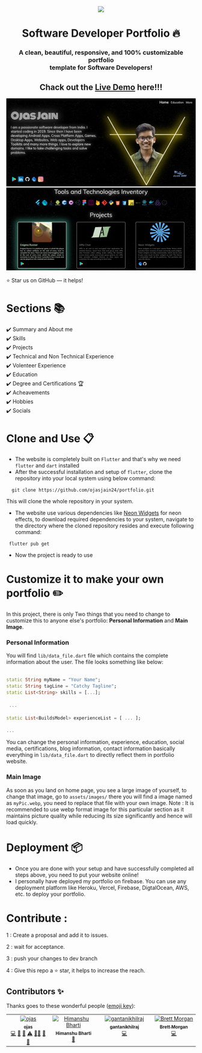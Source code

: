 <p align="center"> 
    <img src="https://github.com/ojasjain24/portfolio/blob/master/assets/images/neon_widgets_logo.png" align="center" height="150"></img>
</p>

<h1 align="center"> Software Developer Portfolio 🔥 </h1> 
<h3 align="center"> A clean, beautiful, responsive, and 100% customizable portfolio <br /> template for Software Developers! </h3>

<h2 align="center">Chack out the <a href="https://ojas-jain.web.app/#/">Live Demo</a> here!!!</h2>


<p align="center"> 
    <a href="https://ojas-jain.web.app" target="_blank">
    <img src="https://github.com/ojasjain24/portfolio/blob/master/Demo/Screenshot%202023-04-03%20013945.jpg"></img>
  </a>
  <a href="https://ojas-jain.web.app" target="_blank">
    <img src="https://github.com/ojasjain24/portfolio/blob/master/Demo/Ojas%20Jain%20-%20Google%20Chrome%2003-04-2023%2001_40_34%20(2).png"></img>
  </a>
</p>

:star: Star us on GitHub — it helps!

# Sections 📚

✔️ Summary and About me\
✔️ Skills \
✔️ Projects\
✔️ Technical and Non Technical Experience\
✔️ Volenteer Experience\
✔️ Education\
✔️ Degree and Certifications 🏆\
✔️ Acheavements\
✔️ Hobbies\
✔️ Socials


# Clone and Use 📋

- The website is completely built on `Flutter` and that's why we need `flutter` and `dart` installed
- After the successful installation and setup of `flutter`, clone the repository into your local system using below command:
 
 ```
   git clone https://github.com/ojasjain24/portfolio.git
  ```
  This will clone the whole repository in your system.
- The website use various dependencies like <a href="https://pub.dev/packages/neon_widgets">Neon Widgets<a> for neon effects, to download required dependencies to your system, navigate to the directory where the cloned repository resides and execute following command:
 
 ```
  flutter pub get
  ```
- Now the project is ready to use

# Customize it to make your own portfolio ✏️

In this project, there is only Two things that you need to change to customize this to anyone else's portfolio: **Personal Information** and **Main Image**.


### Personal Information

You will find `lib/data_file.dart` file which contains the complete information about the user. The file looks something like below:

```dart

static String myName = "Your Name";
static String tagLine = "Catchy Tagline";
static List<String> skills = [...];
 
 ...

static List<BuildsModel> experienceList = [ ... ];
  
...
```

You can change the personal information, experience, education, social media, certifications, blog information, contact information basically everything in `lib/data_file.dart` to directly reflect them in portfolio website.

### Main Image

As soon as you land on home page, you see a large image of yourself, to change that image, go to `assets/images/` there you will find a image named as `myPic.webp`, you need to replace that file with your own image. Note : It is recommended to use webp format image for this particular section as it maintains picture quality while reducing its size significantly and hence will load quickly. 

# Deployment 📦

- Once you are done with your setup and have successfully completed all steps above, you need to put your website online!
- I personally have deployed my portfolio on firebase. You can use any deployment platform like Heroku, Vercel, Firebase, DigtalOcean, AWS, etc. to deploy your portfolio.


# Contribute : 

1 : Create a proposal and add it to issues.

2 : wait for acceptance.

3 : push your changes to dev branch

4 : Give this repo a :star: star, it helps to increase the reach.

## Contributors ✨

Thanks goes to these wonderful people ([emoji key](https://allcontributors.org/docs/en/emoji-key)):

<!-- ALL-CONTRIBUTORS-LIST:START - Do not remove or modify this section -->
<!-- prettier-ignore-start -->
<!-- markdownlint-disable -->
<table>
  <tbody>
    <tr>
      <td align="center" valign="top" width="14.28%"><a href="https://ojas-jain.web.app/#/"><img src="https://avatars.githubusercontent.com/u/59116312?v=4?s=100" width="100px;" alt="ojas"/><br /><sub><b>ojas</b></sub></a><br /><a href="https://github.com/ojasjain24/portfolio/commits?author=ojasjain24" title="Code">💻</a> <a href="https://github.com/ojasjain24/portfolio/commits?author=ojasjain24" title="Documentation">📖</a> <a href="#ideas-ojasjain24" title="Ideas, Planning, & Feedback">🤔</a> <a href="https://github.com/ojasjain24/portfolio/commits?author=ojasjain24" title="Tests">⚠️</a> <a href="#mentoring-ojasjain24" title="Mentoring">🧑‍🏫</a> <a href="#maintenance-ojasjain24" title="Maintenance">🚧</a> <a href="#projectManagement-ojasjain24" title="Project Management">📆</a></td>
      <td align="center" valign="top" width="14.28%"><a href="https://github.com/Himanshu9271"><img src="https://avatars.githubusercontent.com/u/48318060?v=4?s=100" width="100px;" alt="Himanshu Bharti"/><br /><sub><b>Himanshu Bharti</b></sub></a><br /><a href="https://github.com/ojasjain24/portfolio/issues?q=author%3AHimanshu9271" title="Bug reports">🐛</a></td>
      <td align="center" valign="top" width="14.28%"><a href="https://github.com/gantanikhilraj"><img src="https://avatars.githubusercontent.com/u/112814295?v=4?s=100" width="100px;" alt="gantanikhilraj"/><br /><sub><b>gantanikhilraj</b></sub></a><br /><a href="https://github.com/ojasjain24/portfolio/commits?author=gantanikhilraj" title="Code">💻</a></td>
      <td align="center" valign="top" width="14.28%"><a href="https://github.com/domesticmouse"><img src="https://avatars.githubusercontent.com/u/30503?v=4?s=100" width="100px;" alt="Brett Morgan"/><br /><sub><b>Brett Morgan</b></sub></a><br /><a href="https://github.com/ojasjain24/portfolio/commits?author=domesticmouse" title="Code">💻</a></td>
    </tr>
  </tbody>
</table>

<!-- markdownlint-restore -->
<!-- prettier-ignore-end -->

<!-- ALL-CONTRIBUTORS-LIST:END -->
